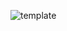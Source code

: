 ![template](https://raw.githubusercontent.com/ShriIraCatalog/resources-two/refs/heads/master/2025/04/20/20250420045723.png)
